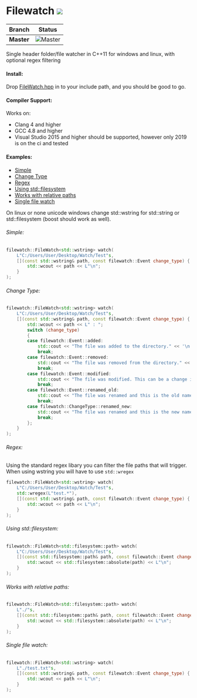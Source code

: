 # Filewatch <a href="#"><img src="https://img.shields.io/badge/C++-11-blue.svg?style=flat-square"></a>

| Branch        | Status        |
| ------------- |:-------------:|
| **Master**    | ![Master](https://github.com/ThomasMonkman/filewatch/workflows/CMake/badge.svg?branch=master) |

Single header folder/file watcher in C++11 for windows and linux, with optional regex filtering
#### Install:
Drop [FileWatch.hpp](https://github.com/ThomasMonkman/filewatch/blob/master/FileWatch.hpp) in to your include path, and you should be good to go.

#### Compiler Support:

Works on:

- Clang 4 and higher
- GCC 4.8 and higher
- Visual Studio 2015 and higher should be supported, however only 2019 is on the ci and tested

#### Examples:
- [Simple](#1)
- [Change Type](#2)
- [Regex](#3)
- [Using std::filesystem](#4)
- [Works with relative paths](#5)
- [Single file watch](#6)

On linux or none unicode windows change std::wstring for std::string or std::filesystem (boost should work as well).

###### Simple: <a id="1"></a>
```cpp
filewatch::FileWatch<std::wstring> watch(
	L"C:/Users/User/Desktop/Watch/Test"s,
	[](const std::wstring& path, const filewatch::Event change_type) {
		std::wcout << path << L"\n";
	}
);
```

###### Change Type: <a id="2"></a>
```cpp
filewatch::FileWatch<std::wstring> watch(
	L"C:/Users/User/Desktop/Watch/Test"s,
	[](const std::wstring& path, const filewatch::Event change_type) {
		std::wcout << path << L" : ";
		switch (change_type)
		{
		case filewatch::Event::added:
			std::cout << "The file was added to the directory." << '\n';
			break;
		case filewatch::Event::removed:
			std::cout << "The file was removed from the directory." << '\n';
			break;
		case filewatch::Event::modified:
			std::cout << "The file was modified. This can be a change in the time stamp or attributes." << '\n';
			break;
		case filewatch::Event::renamed_old:
			std::cout << "The file was renamed and this is the old name." << '\n';
			break;
		case filewatch::ChangeType::renamed_new:
			std::cout << "The file was renamed and this is the new name." << '\n';
			break;
		};
	}
);
```

###### Regex: <a id="3"></a>

Using the standard regex libary you can filter the file paths that will trigger. When using wstring you will have to use `std::wregex`
```cpp
filewatch::FileWatch<std::wstring> watch(
	L"C:/Users/User/Desktop/Watch/Test"s,
	std::wregex(L"test.*"),
	[](const std::wstring& path, const filewatch::Event change_type) {
		std::wcout << path << L"\n";
	}
);
```

###### Using std::filesystem: <a id="4"></a>
```cpp
filewatch::FileWatch<std::filesystem::path> watch(
	L"C:/Users/User/Desktop/Watch/Test"s,
	[](const std::filesystem::path& path, const filewatch::Event change_type) {
		std::wcout << std::filesystem::absolute(path) << L"\n";
	}
);
```

###### Works with relative paths: <a id="5"></a>
```cpp
filewatch::FileWatch<std::filesystem::path> watch(
	L"./"s,
	[](const std::filesystem::path& path, const filewatch::Event change_type) {
		std::wcout << std::filesystem::absolute(path) << L"\n";
	}
);
```

###### Single file watch: <a id="6"></a>
```cpp
filewatch::FileWatch<std::wstring> watch(
	L"./test.txt"s,
	[](const std::wstring& path, const filewatch::Event change_type) {
		std::wcout << path << L"\n";
	}
);
```
